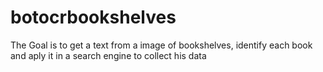 # botocrbookshelves
The Goal is to get a text from a image of bookshelves, identify each book and aply it in a search engine to collect his data
